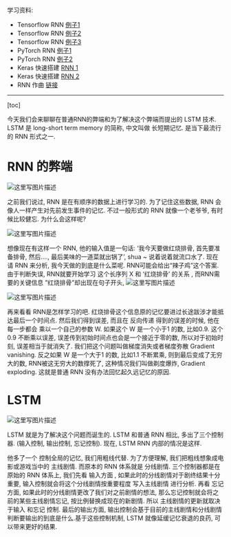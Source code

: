 学习资料:

- Tensorflow RNN [例子1](https://morvanzhou.github.io/tutorials/machine-learning/tensorflow/5-07-RNN1/)
- Tensorflow RNN [例子2](https://morvanzhou.github.io/tutorials/machine-learning/tensorflow/5-08-RNN2/)
- Tensorflow RNN [例子3](https://morvanzhou.github.io/tutorials/machine-learning/tensorflow/5-09-RNN3/)
- PyTorch RNN [例子1](https://morvanzhou.github.io/tutorials/machine-learning/torch/4-02-RNN-classification/)
- PyTorch RNN [例子2](https://morvanzhou.github.io/tutorials/machine-learning/torch/4-03-RNN-regression/)
- Keras 快速搭建 [RNN 1](https://morvanzhou.github.io/tutorials/machine-learning/keras/2-4-RNN-classifier/)
- Keras 快速搭建 [RNN 2](https://morvanzhou.github.io/tutorials/machine-learning/keras/2-5-RNN-LSTM-Regressor/)
- RNN 作曲 [链接](http://www.hexahedria.com/2015/08/03/composing-music-with-recurrent-neural-networks/)


----------
[toc]

今天我们会来聊聊在普通RNN的弊端和为了解决这个弊端而提出的 LSTM 技术. LSTM 是 long-short term memory 的简称, 中文叫做 长短期记忆. 是当下最流行的 RNN 形式之一.

# RNN 的弊端
![这里写图片描述](https://morvanzhou.github.io/static/results/ML-intro/lstm1.png)

之前我们说过, RNN 是在有顺序的数据上进行学习的. 为了记住这些数据, RNN 会像人一样产生对先前发生事件的记忆. 不过一般形式的 RNN 就像一个老爷爷, 有时候比较健忘. 为什么会这样呢?

![这里写图片描述](https://morvanzhou.github.io/static/results/ML-intro/lstm2.png)

想像现在有这样一个 RNN, 他的输入值是一句话: ‘我今天要做红烧排骨, 首先要准备排骨, 然后…., 最后美味的一道菜就出锅了’, shua ~ 说着说着就流口水了. 现在请 RNN 来分析, 我今天做的到底是什么菜呢. RNN可能会给出“辣子鸡”这个答案. 由于判断失误, RNN就要开始学习 这个长序列 X 和 ‘红烧排骨’ 的关系 , 而RNN需要的关键信息 ”红烧排骨”却出现在句子开头,
![这里写图片描述](https://morvanzhou.github.io/static/results/ML-intro/lstm3.png)

![这里写图片描述](https://morvanzhou.github.io/static/results/ML-intro/lstm4.png)

再来看看 RNN是怎样学习的吧. 红烧排骨这个信息原的记忆要进过长途跋涉才能抵达最后一个时间点. 然后我们得到误差, 而且在 反向传递 得到的误差的时候, 他在每一步都会 乘以一个自己的参数 W. 如果这个 W 是一个小于1 的数, 比如0.9. 这个0.9 不断乘以误差, 误差传到初始时间点也会是一个接近于零的数, 所以对于初始时刻, 误差相当于就消失了. 我们把这个问题叫做梯度消失或者梯度弥散 Gradient vanishing. 反之如果 W 是一个大于1 的数, 比如1.1 不断累乘, 则到最后变成了无穷大的数, RNN被这无穷大的数撑死了, 这种情况我们叫做剃度爆炸, Gradient exploding. 这就是普通 RNN 没有办法回忆起久远记忆的原因.

# LSTM
![这里写图片描述](https://morvanzhou.github.io/static/results/ML-intro/lstm5.png)

LSTM 就是为了解决这个问题而诞生的. LSTM 和普通 RNN 相比, 多出了三个控制器. (输入控制, 输出控制, 忘记控制). 现在, LSTM RNN 内部的情况是这样.

他多了一个 控制全局的记忆, 我们用粗线代替. 为了方便理解, 我们把粗线想象成电影或游戏当中的 主线剧情. 而原本的 RNN 体系就是 分线剧情. 三个控制器都是在原始的 RNN 体系上, 我们先看 输入方面 , 如果此时的分线剧情对于剧终结果十分重要, 输入控制就会将这个分线剧情按重要程度 写入主线剧情 进行分析. 再看 忘记方面, 如果此时的分线剧情更改了我们对之前剧情的想法, 那么忘记控制就会将之前的某些主线剧情忘记, 按比例替换成现在的新剧情. 所以 主线剧情的更新就取决于输入 和忘记 控制. 最后的输出方面, 输出控制会基于目前的主线剧情和分线剧情判断要输出的到底是什么.基于这些控制机制, LSTM 就像延缓记忆衰退的良药, 可以带来更好的结果.





